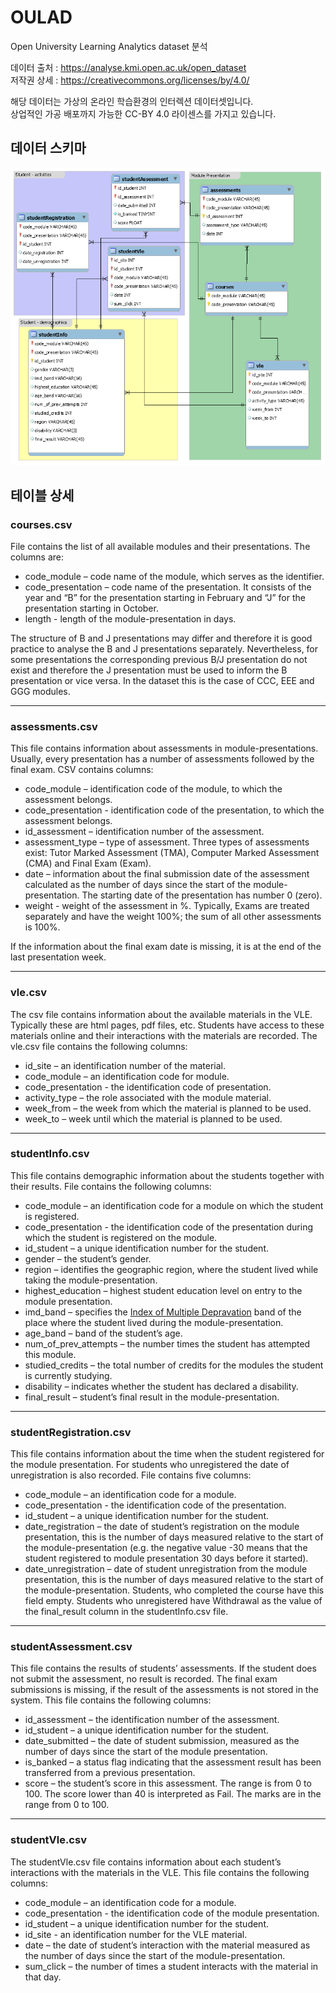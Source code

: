 # OULAD
Open University Learning Analytics dataset 분석

데이터 출처 : <https://analyse.kmi.open.ac.uk/open_dataset>\
저작권 상세 : <https://creativecommons.org/licenses/by/4.0/>

해당 데이터는 가상의 온라인 학습환경의 인터렉션 데이터셋입니다.\
상업적인 가공 배포까지 가능한 CC-BY 4.0 라이센스를 가지고 있습니다.

## 데이터 스키마

![OULAD data set schema](./model.png)

## 테이블 상세

### courses.csv
File contains the list of all available modules and their presentations. The columns are:

- code_module – code name of the module, which serves as the identifier.
- code_presentation – code name of the presentation. It consists of the year and “B” for the presentation starting in February and “J” for the presentation starting in October.
- length - length of the module-presentation in days.

The structure of B and J presentations may differ and therefore it is good practice to analyse the B and J presentations separately. Nevertheless, for some presentations the corresponding previous B/J presentation do not exist and therefore the J presentation must be used to inform the B presentation or vice versa. In the dataset this is the case of CCC, EEE and GGG modules.

---
### assessments.csv
This file contains information about assessments in module-presentations. Usually, every presentation has a number of assessments followed by the final exam. CSV contains columns:

- code_module – identification code of the module, to which the assessment belongs.
- code_presentation - identification code of the presentation, to which the assessment belongs.
- id_assessment – identification number of the assessment.
- assessment_type – type of assessment. Three types of assessments exist: Tutor Marked Assessment (TMA), Computer Marked Assessment (CMA) and Final Exam (Exam).
- date – information about the final submission date of the assessment calculated as the number of days since the start of the module-presentation. The starting date of the presentation has number 0 (zero).
- weight - weight of the assessment in %. Typically, Exams are treated separately and have the weight 100%; the sum of all other assessments is 100%.

If the information about the final exam date is missing, it is at the end of the last presentation week.

---
### vle.csv
The csv file contains information about the available materials in the VLE. Typically these are html pages, pdf files, etc. Students have access to these materials online and their interactions with the materials are recorded. The vle.csv file contains the following columns:

- id_site – an identification number of the material.
- code_module – an identification code for module.
- code_presentation - the identification code of presentation.
- activity_type – the role associated with the module material.
- week_from – the week from which the material is planned to be used.
- week_to – week until which the material is planned to be used.

---
### studentInfo.csv

This file contains demographic information about the students together with their results. File contains the following columns:

- code_module – an identification code for a module on which the student is registered.
- code_presentation - the identification code of the presentation during which the student is registered on the module.
- id_student – a unique identification number for the student.
- gender – the student’s gender.
- region – identifies the geographic region, where the student lived while taking the module-presentation.
- highest_education – highest student education level on entry to the module presentation.
- imd_band – specifies the [Index of Multiple Depravation](https://en.wikipedia.org/wiki/Multiple_deprivation_index) band of the place where the student lived during the module-presentation.
- age_band – band of the student’s age.
- num_of_prev_attempts – the number times the student has attempted this module.
- studied_credits – the total number of credits for the modules the student is currently studying.
- disability – indicates whether the student has declared a disability.
- final_result – student’s final result in the module-presentation.

---
### studentRegistration.csv

This file contains information about the time when the student registered for the module presentation. For students who unregistered the date of unregistration is also recorded. File contains five columns:

- code_module – an identification code for a module.
- code_presentation - the identification code of the presentation.
- id_student – a unique identification number for the student.
- date_registration – the date of student’s registration on the module presentation, this is the number of days measured relative to the start of the module-presentation (e.g. the negative value -30 means that the student registered to module presentation 30 days before it started).
- date_unregistration – date of student unregistration from the module presentation, this is the number of days measured relative to the start of the module-presentation. Students, who completed the course have this field empty. Students who unregistered have Withdrawal as the value of the final_result column in the studentInfo.csv file.

---
### studentAssessment.csv

This file contains the results of students’ assessments. If the student does not submit the assessment, no result is recorded. The final exam submissions is missing, if the result of the assessments is not stored in the system. This file contains the following columns:

- id_assessment – the identification number of the assessment.
- id_student – a unique identification number for the student.
- date_submitted – the date of student submission, measured as the number of days since the start of the module presentation.
- is_banked – a status flag indicating that the assessment result has been transferred from a previous presentation.
- score – the student’s score in this assessment. The range is from 0 to 100. The score lower than 40 is interpreted as Fail. The marks are in the range from 0 to 100.

---
### studentVle.csv

The studentVle.csv file contains information about each student’s interactions with the materials in the VLE. This file contains the following columns:

- code_module – an identification code for a module.
- code_presentation - the identification code of the module presentation.
- id_student – a unique identification number for the student.
- id_site - an identification number for the VLE material.
- date – the date of student’s interaction with the material measured as the number of days since the start of the module-presentation.
- sum_click – the number of times a student interacts with the material in that day.